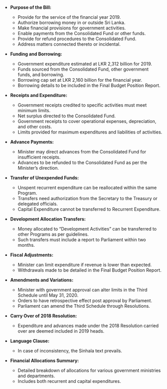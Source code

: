- **Purpose of the Bill:**
  - Provide for the service of the financial year 2019.
  - Authorize borrowing money in or outside Sri Lanka.
  - Make financial provisions for government activities.
  - Enable payments from the Consolidated Fund or other funds.
  - Provide for refund procedures to the Consolidated Fund.
  - Address matters connected thereto or incidental.

- **Funding and Borrowing:**
  - Government expenditure estimated at LKR 2,312 billion for 2019.
  - Funds sourced from the Consolidated Fund, other government funds, and borrowing.
  - Borrowing cap set at LKR 2,160 billion for the financial year.
  - Borrowing details to be included in the Final Budget Position Report.

- **Receipts and Expenditure:**
  - Government receipts credited to specific activities must meet minimum limits.
  - Net surplus directed to the Consolidated Fund.
  - Government receipts to cover operational expenses, depreciation, and other costs.
  - Limits provided for maximum expenditures and liabilities of activities.

- **Advance Payments:**
  - Minister may direct advances from the Consolidated Fund for insufficient receipts.
  - Advances to be refunded to the Consolidated Fund as per the Minister’s direction.

- **Transfer of Unexpended Funds:**
  - Unspent recurrent expenditure can be reallocated within the same Program.
  - Transfers need authorization from the Secretary to the Treasury or delegated officials.
  - Capital Expenditure cannot be transferred to Recurrent Expenditure.

- **Development Allocation Transfers:**
  - Money allocated to “Development Activities” can be transferred to other Programs as per guidelines.
  - Such transfers must include a report to Parliament within two months.

- **Fiscal Adjustments:**
  - Minister can limit expenditure if revenue is lower than expected.
  - Withdrawals made to be detailed in the Final Budget Position Report.

- **Amendments and Variations:**
  - Minister with government approval can alter limits in the Third Schedule until May 31, 2020.
  - Orders to have retrospective effect post approval by Parliament.
  - Parliament can amend the Third Schedule through Resolutions.

- **Carry Over of 2018 Resolution:**
  - Expenditure and advances made under the 2018 Resolution carried over are deemed included in 2019 heads.

- **Language Clause:**
  - In case of inconsistency, the Sinhala text prevails.

- **Financial Allocations Summary:**
  - Detailed breakdown of allocations for various government ministries and departments.
  - Includes both recurrent and capital expenditures.